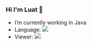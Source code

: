 ### Hi I'm Luat 👋

- I’m currently working in Java
- Language:
![](https://github-readme-stats.vercel.app/api/top-langs/?username=luatpt&hide=tsql)
- Viewer: 
![](https://komarev.com/ghpvc/?username=luatpt&color=green)
